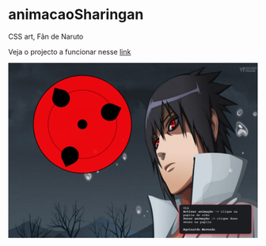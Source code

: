 # animacaoSharingan
CSS art, Fãn de Naruto

Veja o projecto a funcionar nesse [link](http://mavendeveloper.my-style.in/sharingan/)

<img src="https://github.com/aguinaldomavenda0/animacaoSharingan/blob/b398aa1113549894352ca75e557eb38af3c0e1af/preview.PNG"/>
